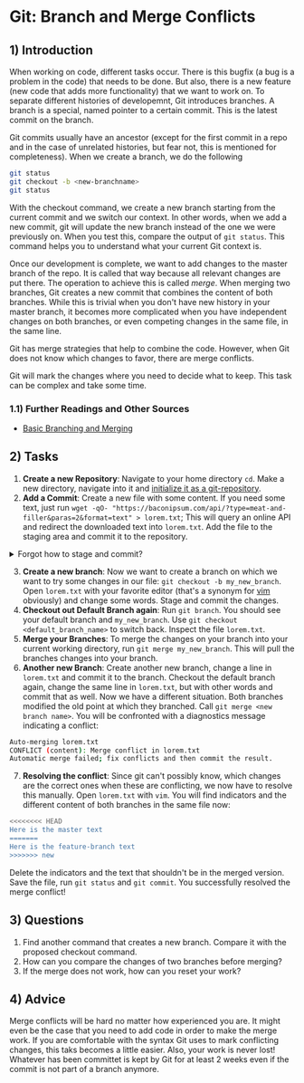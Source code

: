 <!---
{
  "depends_on": [],
  "author": ["Tabea Röthemeyer","Stephan Bökelmann],
  "first_used": "2025-04-12",
  "keywords": ["git", "branch", "merge"]
}
--->

# Git: Branch and Merge Conflicts

## 1) Introduction
When working on code, different tasks occur. There is this bugfix (a bug is a problem in the code) that needs to be done. But also, there is a new feature (new code that adds more functionality) that we want to work on. To separate different histories of developemnt, Git introduces branches. A branch is a special, named pointer to a certain commit. This is the latest commit on the branch. 

Git commits usually have an ancestor (except for the first commit in a repo and in the case of unrelated histories, but fear not, this is mentioned for completeness). When we create a branch, we do the following

```sh
git status
git checkout -b <new-branchname>
git status
```

With the checkout command, we create a new branch starting from the current commit and we switch our context. In other words, when we add a new commit, git will update the new branch instead of the one we were previously on. When you test this, compare the output of `git status`. This command helps you to understand what your current Git context is.

Once our development is complete, we want to add changes to the master branch of the repo. It is called that way because all relevant changes are put there. The operation to achieve this is called *merge*. When merging two branches, Git creates a new commit that combines the content of both branches. While this is trivial when you don't have new history in your master branch, it becomes more complicated when you have independent changes on both branches, or even competing changes in the same file, in the same line. 

Git has merge strategies that help to combine the code. However, when Git does not know which changes to favor, there are merge conflicts.

Git will mark the changes where you need to decide what to keep. This task can be complex and take some time.

### 1.1) Further Readings and Other Sources
- [Basic Branching and Merging](https://git-scm.com/book/en/v2/Git-Branching-Basic-Branching-and-Merging)

## 2) Tasks
1. **Create a new Repository**: Navigate to your home directory `cd`. Make a new directory, navigate into it and [initialize it as a git-repository](https://github.com/STEMgraph/474307f2-a30c-4639-9379-298bf1a4c00b). 
2. **Add a Commit**: Create a new file with some content. If you need some text, just run `wget -qO- "https://baconipsum.com/api/?type=meat-and-filler&paras=2&format=text" > lorem.txt`; This will query an online API and redirect the downloaded text into `lorem.txt`. Add the file to the staging area and commit it to the repository. 

<details>
    <summary>Forgot how to stage and commit?</summary>
    This is not a problem and you will get used to it:
    ```sh
    git add lorem.txt
    git commit -m "Add new lorem ipsum text"
    ```
</details>

3. **Create a new branch**: Now we want to create a branch on which we want to try some changes in our file: `git checkout -b my_new_branch`. Open `lorem.txt` with your favorite editor (that's a synonym for [vim](https://github.com/STEMgraph/2c7334b3-b07d-48d6-a562-79072d8e166e) obviously) and change some words. Stage and commit the changes. 
4. **Checkout out Default Branch again**: Run `git branch`. You should see your default branch and `my_new_branch`. Use `git checkout <default_branch_name>` to switch back. Inspect the file `lorem.txt`. 
5. **Merge your Branches**: To merge the changes on your branch into your current working directory, run `git merge my_new_branch`. This will pull the branches changes into your branch.
6. **Another new Branch**: Create another new branch, change a line in `lorem.txt` and commit it to the branch. Checkout the default branch again, change the same line in `lorem.txt`, but with other words and commit that as well. Now we have a different situation. Both branches modified the old point at which they branched. Call `git merge <new branch name>`. You will be confronted with a diagnostics message indicating a conflict:
```sh
Auto-merging lorem.txt
CONFLICT (content): Merge conflict in lorem.txt
Automatic merge failed; fix conflicts and then commit the result.
```
7. **Resolving the conflict**: Since git can't possibly know, which changes are the correct ones when these are conflicting, we now have to resolve this manually. Open `lorem.txt` with `vim`. You will find indicators and the different content of both branches in the same file now:
```sh
<<<<<<<< HEAD
Here is the master text
=======
Here is the feature-branch text
>>>>>>> new
```
Delete the indicators and the text that shouldn't be in the merged version. Save the file, run `git status` and `git commit`. You successfully resolved the merge conflict!


## 3) Questions
1. Find another command that creates a new branch. Compare it with the proposed checkout command.
2. How can you compare the changes of two branches before merging?
3. If the merge does not work, how can you reset your work?

## 4) Advice
Merge conflicts will be hard no matter how experienced you are. It might even be the case that you need to add code in order to make the merge work. If you are comfortable with the syntax Git uses to mark conflicting changes, this taks becomes a little easier. Also, your work is never lost! Whatever has been committet is kept by Git for at least 2 weeks even if the commit is not part of a branch anymore.

